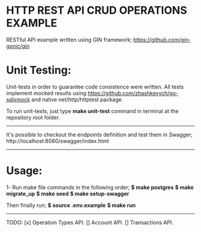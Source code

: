 # HTTP REST API CRUD OPERATIONS EXAMPLE

RESTful API example written using GIN framework;
https://github.com/gin-gonic/gin

# Unit Testing:

Unit-tests in order to guarantee code consistence were written. All tests implement mocked results using https://github.com/zhashkevych/go-sqlxmock and native net/http/httptest package.

To run unit-tests, just type <b>make unit-test</b> command in terminal at the repository root folder.

--------------------------------------------------------------------------------------------------------

It's possible to checkout the endpoints definition and test them in Swagger;
http://localhost:8080/swagger/index.html

--------------------------------------------------------------------------------------------------------

# Usage:

1- Run make file commands in the following  order;
<b>$ make postgres</b>
<b>$ make migrate_up</b>
<b>$ make seed</b>
<b>$ make setup-swagger</b>

Then finally run;
<b>$ source .env.example</b>
<b>$ make run</b>

--------------------------------------------------------------------------------------------------------

TODO:
  [x] Operation Types API.
  [] Account API.
  [] Transactions API.
